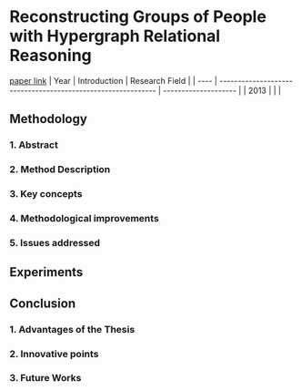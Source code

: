 # Reconstructing Groups of People with Hypergraph Relational Reasoning
[paper link](https://arxiv.org/pdf/2308.15844) 
| Year | Introduction                                                         | Research Field                 |
| ---- | ------------------------------------------------------------ | -------------------- |
| 2013 |           |          |

## Methodology

### 1. Abstract

### 2. Method Description 

### 3. Key concepts
  
### 4. Methodological improvements

### 5. Issues addressed 

## Experiments
  
## Conclusion

### 1. Advantages of the Thesis
  
### 2. Innovative points
 
### 3. Future Works
